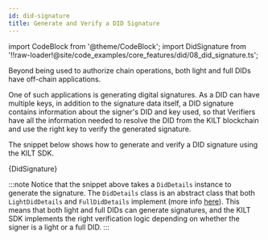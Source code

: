 ```yaml
---
id: did-signature
title: Generate and Verify a DID Signature
---
```


import CodeBlock from '@theme/CodeBlock';
import DidSignature from '!!raw-loader!@site/code_examples/core_features/did/08_did_signature.ts';

Beyond being used to authorize chain operations, both light and full DIDs have off-chain applications.

One of such applications is generating digital signatures.
As a DID can have multiple keys, in addition to the signature data itself, a DID signature contains information about the signer's DID and key used, so that Verifiers have all the information needed to resolve the DID from the KILT blockchain and use the right key to verify the generated signature.

The snippet below shows how to generate and verify a DID signature using the KILT SDK.

<CodeBlock className="language-ts">
  {DidSignature}
</CodeBlock>

:::note
Notice that the snippet above takes a `DidDetails` instance to generate the signature.
The `DidDetails` class is an abstract class that both `LightDidDetails` and `FullDidDetails` implement (more info [here][sdk-did-details-module]).
This means that both light and full DIDs can generate signatures, and the KILT SDK implements the right verification logic depending on whether the signer is a light or a full DID.
:::

[sdk-did-details-module]: https://github.com/KILTprotocol/sdk-js/tree/master/packages/did/src/DidDetails